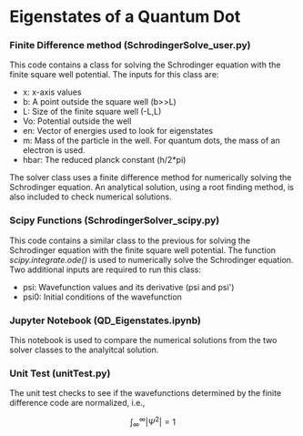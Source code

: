 # Eigenstates of a Quantum Dot

### Finite Difference method (SchrodingerSolve_user.py)

This code contains a class for solving the Schrodinger equation with the finite square well potential. The inputs for this class are:
- x: x-axis values
- b: A point outside the square well (b>>L)
- L: Size of the finite square well (-L,L)
- Vo: Potential outside the well
- en: Vector of energies used to look for eigenstates
- m: Mass of the particle in the well.  For quantum dots, the mass of an electron is used.
- hbar: The reduced planck constant (h/2*pi)

The solver class uses a finite difference method for numerically solving the Schrodinger equation.  An analytical solution, using a root finding method, is also included to check numerical solutions.


### Scipy Functions (SchrodingerSolver_scipy.py)

This code contains a similar class to the previous for solving the Schrodinger equation with the finite square well potential.  The function *scipy.integrate.ode()* is used to numerically solve the Schrodinger equation.  Two additional inputs are required to run this class:
- psi: Wavefunction values and its derivative (psi and psi')
- psi0: Initial conditions of the wavefunction

### Jupyter Notebook (QD_Eigenstates.ipynb)

This notebook is used to compare the numerical solutions from the two solver classes to the analyitcal solution.

### Unit Test (unitTest.py)

The unit test checks to see if the wavefunctions determined by the finite difference code are normalized, i.e.,

$$ \int_{\infty}^{\infty} |\Psi^2| = 1$$
